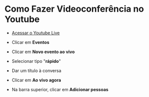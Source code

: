 # Como Fazer Videoconferência no Youtube

- [Acessar o Youtube Live](https://www.youtube.com/live_dashboard)
- Clicar em **Eventos**
- Clicar em **Novo evento ao vivo**
- Selecionar tipo "**rápido**"
- Dar um título à conversa
- Clicar em **Ao vivo agora**

- Na barra superior, clicar em **Adicionar pessoas**
